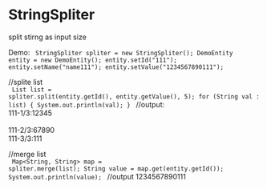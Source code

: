 # StringSpliter
split stirng as input size

Demo:
<code>
  	StringSpliter spliter = new StringSpliter();
	DemoEntity entity = new DemoEntity();
	entity.setId("111");
	entity.setName("name111");
	entity.setValue("1234567890111");
</code>

//splite list <br>
<code>
	List<String> list = spliter.split(entity.getId(), entity.getValue(), 5);
	for (String val : list) {
	    System.out.println(val);
	}
</code>	
//output:<br>
  111-1/3:12345<br><br>
  111-2/3:67890<br>
  111-3/3:111<br>
  
//merge list<br>
<code>
	Map<String, String> map = spliter.merge(list);
	String value = map.get(entity.getId());
	System.out.println(value);
</code>
//output
  1234567890111<br>
